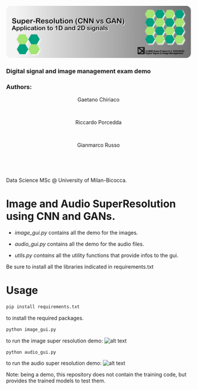 ![alt text](https://github.com/grusso98/DSIM/blob/master/banner.jpg?raw=true)
### Digital signal and image management exam demo
### Authors:
  <div align="center">
    <p>Gaetano Chiriaco</p>
    <a href="https://www.linkedin.com/in/gaetano-chiriaco-68085820b/" style="text-decoration:none;">
      <img src="https://upload.wikimedia.org/wikipedia/commons/thumb/c/ca/LinkedIn_logo_initials.png/640px-LinkedIn_logo_initials.png" width="2%" alt="" /></a>
  </div>
  
  <div align="center">
    <p>Riccardo Porcedda</p>
    <a href="https://www.linkedin.com/in/riccardo-porcedda/" style="text-decoration:none;">
      <img src="https://upload.wikimedia.org/wikipedia/commons/thumb/c/ca/LinkedIn_logo_initials.png/640px-LinkedIn_logo_initials.png" width="2%" alt="" /></a>
  </div>
  
  <div align="center">
    <p>Gianmarco Russo</p>
    <a href="https://www.linkedin.com/in/grusso98/" style="text-decoration:none;">
      <img src="https://upload.wikimedia.org/wikipedia/commons/thumb/c/ca/LinkedIn_logo_initials.png/640px-LinkedIn_logo_initials.png" width="2%" alt="" /></a>
  </div>
<br>
<br>

Data Science MSc @ University of Milan-Bicocca.

# Image and Audio SuperResolution using CNN and GANs.

- *image_gui.py* contains all the demo for the images.

- *audio_gui.py* contains all the demo for the audio files.

- *utils.py contains* all the utility functions that provide infos to the gui.

Be sure to install all the libraries indicated in requirements.txt

# Usage
```sh
pip install requirements.txt
```
to install the required packages.
```sh
python image_gui.py
```
to run the image super resolution demo:
![alt text](https://i.postimg.cc/SQPXQYy5/Schermata-2023-02-16-alle-10-10-19.png)

```sh
python audio_gui.py
```
to run the audio super resolution demo:
![alt text](https://i.postimg.cc/fR1nJZ3M/Schermata-2023-02-16-alle-10-10-52.png)

Note: being a demo, this repository does not contain the training code, but provides the trained models to test them.
